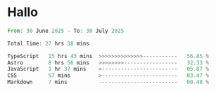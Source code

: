 # Hallo
<!--START_SECTION:waka-->

```rust
From: 30 June 2025 - To: 30 July 2025

Total Time: 27 hrs 38 mins

TypeScript   15 hrs 43 mins  >>>>>>>>>>>>>>-----------   56.85 %
Astro        8 hrs 56 mins   >>>>>>>>-----------------   32.33 %
JavaScript   1 hr 37 mins    >------------------------   05.87 %
CSS          57 mins         >------------------------   03.47 %
Markdown     7 mins          -------------------------   00.48 %
```

<!--END_SECTION:waka-->

